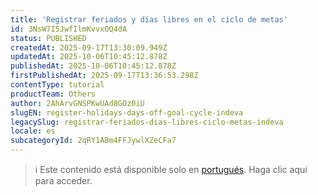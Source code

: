 ```yaml
---
title: 'Registrar feriados y días libres en el ciclo de metas'
id: 3NsW7I5JwfIlmKvvxOQ4dA
status: PUBLISHED
createdAt: 2025-09-17T13:30:09.949Z
updatedAt: 2025-10-06T10:45:12.878Z
publishedAt: 2025-10-06T10:45:12.878Z
firstPublishedAt: 2025-09-17T13:36:53.298Z
contentType: tutorial
productTeam: Others
author: 2AhArvGNSPKwUAd8GOz0iU
slugEN: register-holidays-days-off-goal-cycle-indeva
legacySlug: registrar-feriados-dias-libres-ciclo-metas-indeva
locale: es
subcategoryId: 2qRY1ABm4FFJywlXZeCFa7
---
```


> ℹ️ Este contenido está disponible solo en [portugués](/pt/tutorial/cadastrar-feriados-folgas-ciclo-meta-indeva--3NsW7I5JwfIlmKvvxOQ4dA). Haga clic aquí para acceder.

